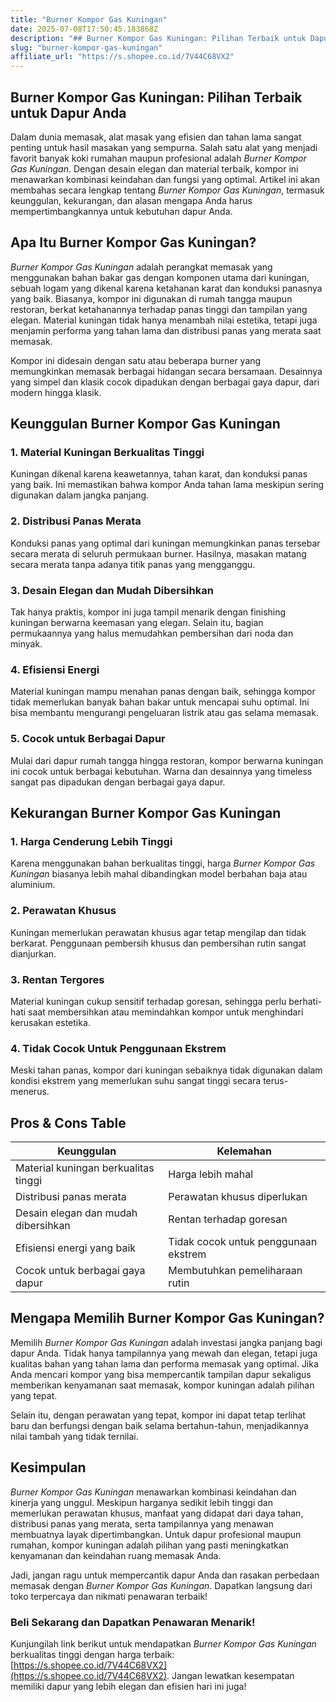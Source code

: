 ```yaml
---
title: "Burner Kompor Gas Kuningan"
date: 2025-07-08T17:50:45.183868Z
description: "## Burner Kompor Gas Kuningan: Pilihan Terbaik untuk Dapur Anda..."
slug: "burner-kompor-gas-kuningan"
affiliate_url: "https://s.shopee.co.id/7V44C68VX2"
---
```

## Burner Kompor Gas Kuningan: Pilihan Terbaik untuk Dapur Anda

Dalam dunia memasak, alat masak yang efisien dan tahan lama sangat penting untuk hasil masakan yang sempurna. Salah satu alat yang menjadi favorit banyak koki rumahan maupun profesional adalah *Burner Kompor Gas Kuningan*. Dengan desain elegan dan material terbaik, kompor ini menawarkan kombinasi keindahan dan fungsi yang optimal. Artikel ini akan membahas secara lengkap tentang *Burner Kompor Gas Kuningan*, termasuk keunggulan, kekurangan, dan alasan mengapa Anda harus mempertimbangkannya untuk kebutuhan dapur Anda.

## Apa Itu Burner Kompor Gas Kuningan?

*Burner Kompor Gas Kuningan* adalah perangkat memasak yang menggunakan bahan bakar gas dengan komponen utama dari kuningan, sebuah logam yang dikenal karena ketahanan karat dan konduksi panasnya yang baik. Biasanya, kompor ini digunakan di rumah tangga maupun restoran, berkat ketahanannya terhadap panas tinggi dan tampilan yang elegan. Material kuningan tidak hanya menambah nilai estetika, tetapi juga menjamin performa yang tahan lama dan distribusi panas yang merata saat memasak.

Kompor ini didesain dengan satu atau beberapa burner yang memungkinkan memasak berbagai hidangan secara bersamaan. Desainnya yang simpel dan klasik cocok dipadukan dengan berbagai gaya dapur, dari modern hingga klasik.

## Keunggulan Burner Kompor Gas Kuningan

### 1. Material Kuningan Berkualitas Tinggi
Kuningan dikenal karena keawetannya, tahan karat, dan konduksi panas yang baik. Ini memastikan bahwa kompor Anda tahan lama meskipun sering digunakan dalam jangka panjang.

### 2. Distribusi Panas Merata
Konduksi panas yang optimal dari kuningan memungkinkan panas tersebar secara merata di seluruh permukaan burner. Hasilnya, masakan matang secara merata tanpa adanya titik panas yang mengganggu.

### 3. Desain Elegan dan Mudah Dibersihkan
Tak hanya praktis, kompor ini juga tampil menarik dengan finishing kuningan berwarna keemasan yang elegan. Selain itu, bagian permukaannya yang halus memudahkan pembersihan dari noda dan minyak.

### 4. Efisiensi Energi
Material kuningan mampu menahan panas dengan baik, sehingga kompor tidak memerlukan banyak bahan bakar untuk mencapai suhu optimal. Ini bisa membantu mengurangi pengeluaran listrik atau gas selama memasak.

### 5. Cocok untuk Berbagai Dapur
Mulai dari dapur rumah tangga hingga restoran, kompor berwarna kuningan ini cocok untuk berbagai kebutuhan. Warna dan desainnya yang timeless sangat pas dipadukan dengan berbagai gaya dapur.

## Kekurangan Burner Kompor Gas Kuningan

### 1. Harga Cenderung Lebih Tinggi
Karena menggunakan bahan berkualitas tinggi, harga *Burner Kompor Gas Kuningan* biasanya lebih mahal dibandingkan model berbahan baja atau aluminium.

### 2. Perawatan Khusus
Kuningan memerlukan perawatan khusus agar tetap mengilap dan tidak berkarat. Penggunaan pembersih khusus dan pembersihan rutin sangat dianjurkan.

### 3. Rentan Tergores
Material kuningan cukup sensitif terhadap goresan, sehingga perlu berhati-hati saat membersihkan atau memindahkan kompor untuk menghindari kerusakan estetika.

### 4. Tidak Cocok Untuk Penggunaan Ekstrem
Meski tahan panas, kompor dari kuningan sebaiknya tidak digunakan dalam kondisi ekstrem yang memerlukan suhu sangat tinggi secara terus-menerus.

## Pros & Cons Table

| Keunggulan                                    | Kelemahan                                    |
|------------------------------------------------|----------------------------------------------|
| Material kuningan berkualitas tinggi           | Harga lebih mahal                          |
| Distribusi panas merata                        | Perawatan khusus diperlukan                |
| Desain elegan dan mudah dibersihkan          | Rentan terhadap goresan                     |
| Efisiensi energi yang baik                     | Tidak cocok untuk penggunaan ekstrem       |
| Cocok untuk berbagai gaya dapur                | Membutuhkan pemeliharaan rutin             |

## Mengapa Memilih Burner Kompor Gas Kuningan?

Memilih *Burner Kompor Gas Kuningan* adalah investasi jangka panjang bagi dapur Anda. Tidak hanya tampilannya yang mewah dan elegan, tetapi juga kualitas bahan yang tahan lama dan performa memasak yang optimal. Jika Anda mencari kompor yang bisa mempercantik tampilan dapur sekaligus memberikan kenyamanan saat memasak, kompor kuningan adalah pilihan yang tepat.

Selain itu, dengan perawatan yang tepat, kompor ini dapat tetap terlihat baru dan berfungsi dengan baik selama bertahun-tahun, menjadikannya nilai tambah yang tidak ternilai.

## Kesimpulan

*Burner Kompor Gas Kuningan* menawarkan kombinasi keindahan dan kinerja yang unggul. Meskipun harganya sedikit lebih tinggi dan memerlukan perawatan khusus, manfaat yang didapat dari daya tahan, distribusi panas yang merata, serta tampilannya yang menawan membuatnya layak dipertimbangkan. Untuk dapur profesional maupun rumahan, kompor kuningan adalah pilihan yang pasti meningkatkan kenyamanan dan keindahan ruang memasak Anda.

Jadi, jangan ragu untuk mempercantik dapur Anda dan rasakan perbedaan memasak dengan *Burner Kompor Gas Kuningan*. Dapatkan langsung dari toko terpercaya dan nikmati penawaran terbaik!

### Beli Sekarang dan Dapatkan Penawaran Menarik!

Kunjungilah link berikut untuk mendapatkan *Burner Kompor Gas Kuningan* berkualitas tinggi dengan harga terbaik: [https://s.shopee.co.id/7V44C68VX2](https://s.shopee.co.id/7V44C68VX2). Jangan lewatkan kesempatan memiliki dapur yang lebih elegan dan efisien hari ini juga!